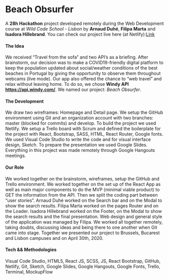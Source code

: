 # Beach Obsurfer

A **28h Hackathon** project developed remotely during the Web Development course at _Wild Code School - Lisbon_ by **Arnaud Duhé**, **Filipa Marta** and **Isadora Hillebrand**.
You can check our project live here (at Netlify):[Link](https://heuristic-babbage-442cdb.netlify.app/)

#### The Idea

We received “Travel from the sofa” and two API’s as a briefing. After brainstorm, our decision was to make a COVID19-friendly digital platform to keep the population updated about social/weather conditions of the best beaches in Portugal by giving the opportunity to observe them throughout webcams (live mode). Our app also offered the chance to “web travel” and relax without leaving home. To do so, we chose **Windy API https://api.windy.com/**. We named our project: _Beach Obsurfer_.

#### The Development

We draw two wireframes: Homepage and Detail page. We setup the GitHub environment using Git and an organization account with two branches: master (blocked for commits) and develop. To build the project we used Netlify. We setup a Trello board with Scrum and defined the boilerplate for the project with React, Bootstrap, SASS, HTML, React Router, Google fonts. We used Visual Code Studio to write the code and for visual interface design, Sketch. To prepare the presentation we used Google Slides. Everything in this project was made remotely through Google Hangouts meetings.

#### Our Role

We worked together on the brainstorm, wireframes, setup the GitHub and Trello environment. We worked together on the set up of the React App as well as main major components to do the MVP (minimal viable product) to GET the information from the API. Then we split the coding part between “user stories”. Arnaud Duhé worked on the Search bar and on the Modal to show the search results. Filipa Marta worked on the pages Router and on the Loader. Isadora Hillebrand worked on the Footer, on the Modal to show the search results and the final presentation. Web design and general style of the application was managed by Filipa. We worked all together remotely, taking doubts, discussing ideas and being there to one another when Git came into stage. Together we presented our project to Brussels, Bucarest and Lisbon campuses and on April 30th, 2020.

#### Tech && Methodologies

Visual Code Studio, HTML5, React JS, SCSS, JS, React Bootstrap, GitHub, Netlify, Git, Sketch, Google Slides, Google Hangouts, Google Fonts, Trello, Terminal, MockupFlow
